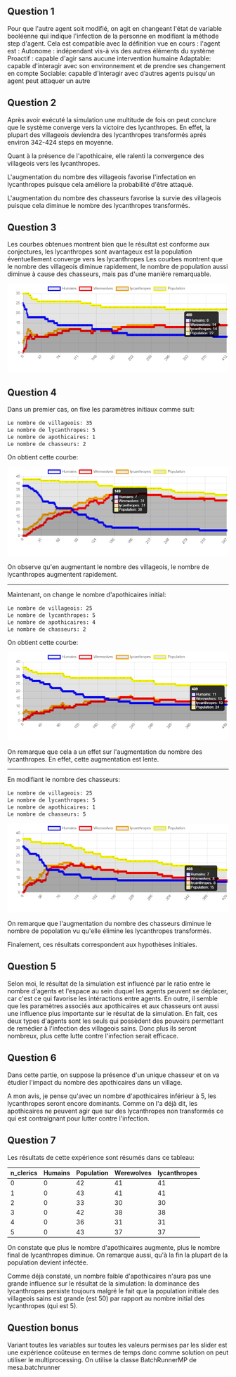 ## Question 1
Pour que l'autre agent soit modifié, on agit en changeant l'état de variable booléenne qui indique l'infection de la personne en modifiant la méthode step d'agent.
Cela est compatible avec la définition vue en cours :
l'agent est :
Autonome : indépendant vis-à vis des autres éléments du système
Proactif : capable d'agir sans aucune intervention humaine
Adaptable: capable d'interagir avec son environnement et de prendre ses changement en compte
Sociable: capable d'interagir avec d’autres agents puisqu'un agent peut attaquer un autre

## Question 2
Après avoir exécuté la simulation une multitude de fois on peut conclure que le système converge vers la victoire des lycanthropes. 
En effet, la plupart des villageois deviendra des lycanthropes transformés aprés environ 342-424 steps en moyenne.

Quant à la présence de l'apothicaire, elle ralenti la convergence des villageois vers les lycanthropes.

L'augmentation du nombre des villageois favorise l'infectation en lycanthropes puisque cela améliore la probabilité d'être attaqué.

L'augmentation du nombre des chasseurs favorise la survie des villageois puisque cela diminue le nombre des lycanthropes transformés.

## Question 3
Les courbes obtenues montrent bien que le résultat est conforme aux conjectures, les lycanthropes sont avantageux est la population éventuellement converge vers les lycanthropes
Les courbes montrent que le nombre des villageois diminue rapidement, le nombre de population aussi diminue à cause des chasseurs, mais pas d'une manière remarquable.

![](q3.png)


## Question 4
Dans un premier cas, on fixe les paramètres initiaux comme suit: 

    Le nombre de villageois: 35
    Le nombre de lycanthropes: 5
    Le nombre de apothicaires: 1
    Le nombre de chasseurs: 2

On obtient cette courbe: 

![](q4_v35.png)

On observe qu'en augmentant le nombre des villageois, le nombre de lycanthropes augmentent rapidement.

---
Maintenant, on change le nombre d'apothicaires initial: 

    Le nombre de villageois: 25
    Le nombre de lycanthropes: 5
    Le nombre de apothicaires: 4
    Le nombre de chasseurs: 2

On obtient cette courbe:   

![](q4_ap4.png)

On remarque que cela a un effet sur l'augmentation du nombre des lycanthropes. En effet, cette augmentation est lente.

----
En modifiant le nombre des chasseurs:

    Le nombre de villageois: 25
    Le nombre de lycanthropes: 5
    Le nombre de apothicaires: 1
    Le nombre de chasseurs: 5

![](q4_ch5.png)

On remarque que l'augmentation du nombre des chasseurs diminue le nombre de popolation vu qu'elle élimine les lycanthropes transformés.

Finalement, ces résultats correspondent aux hypothèses initiales. 

## Question 5

Selon moi, le résultat de la simulation est influencé par le ratio entre le nombre d'agents et l'espace au sein duquel les agents peuvent se déplacer, car c'est ce qui favorise les intéractions entre agents. 
En outre, il semble que les paramètres associés aux apothicaires et aux chasseurs ont aussi une influence plus importante sur le résultat de la simulation. En fait, ces deux types d'agents sont les seuls qui possèdent des pouvoirs permettant de remédier à l'infection des villageois sains.
Donc plus ils seront nombreux, plus cette lutte contre l'infection serait efficace. 

## Question 6

Dans cette partie, on suppose la présence d'un unique chasseur et on va étudier l'impact du nombre des apothicaires dans un village. 

A mon avis, je pense qu'avec un nombre d'apothicaires inférieur à 5, les lycanthropes seront encore dominants.
Comme on l'a déjà dit, les apothicaires ne peuvent agir que sur des lycanthropes non transformés ce qui est contraignant pour lutter contre l'infection.


## Question 7
Les résultats de cette expérience sont résumés dans ce tableau: 

|n_clerics|Humains|Population|Werewolves|lycanthropes|
|---|---|---|---|---|
|0|0|42|41|41|
|1|0|43|41|41|
|2|0|33|30|30|
|3|0|42|38|38|
|4|0|36|31|31|
|5|0|43|37|37|


On constate que plus le nombre d'apothicaires augmente, plus le nombre final de lycanthropes diminue. 
On remarque aussi, qu'à la fin la plupart de la population devient inféctée.

Comme déjà constaté, un nombre faible d'apothicaires n'aura pas une grande influence sur le résultat de la simulation: la dominance des lycanthropes persiste toujours malgré le fait que la population initiale des villageois sains est grande (est 50) par rapport au nombre initial des lycanthropes (qui est 5). 

## Question bonus


Variant toutes les variables sur toutes les valeurs permises par les slider est une expérience coûteuse en termes de temps donc comme solution on peut utiliser le multiprocessing. On utilise la classe BatchRunnerMP de mesa.batchrunner